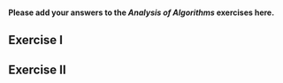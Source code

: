 #### Please add your answers to the ***Analysis of  Algorithms*** exercises here.

## Exercise I



## Exercise II


